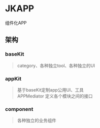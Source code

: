 # JKAPP
组件化APP

## 架构


### baseKit

> category、各种独立tool、各种独立的UI


### appKit

> 基于baseKit定制app公用UI、工具  
> APPMediator  定义各个模块之间的接口

### component

> 各种独立的业务组件
